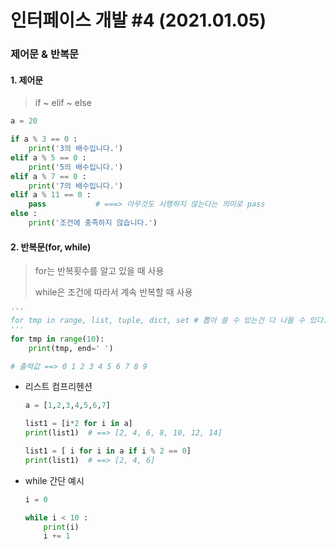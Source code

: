 # 인터페이스 개발 #4 (2021.01.05)



### 제어문 & 반복문



#### 1. 제어문

> if ~ elif ~ else

```python
a = 20

if a % 3 == 0 :
    print('3의 배수입니다.')
elif a % 5 == 0 :
    print('5의 배수입니다.')
elif a % 7 == 0 :
    print('7의 배수입니다.')
elif a % 11 == 0 :
    pass           # ===> 아무것도 시행하지 않는다는 의미로 pass
else :
    print('조건에 충족하지 않습니다.')
```



#### 2. 반복문(for, while)

> for는 반복횟수를 알고 있을 때 사용
>
> while은 조건에 따라서 계속 반복할 때 사용

```python
'''
for tmp in range, list, tuple, dict, set # 뽑아 쓸 수 있는건 다 나올 수 있다. sequence 데이터 타입들
'''
for tmp in range(10):
    print(tmp, end=' ')

# 출력값 ==> 0 1 2 3 4 5 6 7 8 9 
```



* 리스트 컴프리헨션

  ```python
  a = [1,2,3,4,5,6,7]
  
  list1 = [i*2 for i in a]
  print(list1)  # ==> [2, 4, 6, 8, 10, 12, 14]
  
  list1 = [ i for i in a if i % 2 == 0]
  print(list1)  # ==> [2, 4, 6]
  ```



* while 간단 예시

  ```python
  i = 0
  
  while i < 10 :
      print(i)
      i += 1
  ```

  



